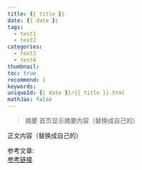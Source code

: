 ```yaml
---
title: {{ title }}
date: {{ date }}
tags:
  - test1
  - test2
categories: 
  - test3
  - test4
thumbnail: 
toc: true
recommend: 1
keywords: 
uniqueId: {{ date }}/{{ title }}.html
mathJax: false
---
```


> 摘要
首页显示摘要内容（替换成自己的）

<!-- more -->
正文内容（替换成自己的）

参考文章:  
[参考链接]()
